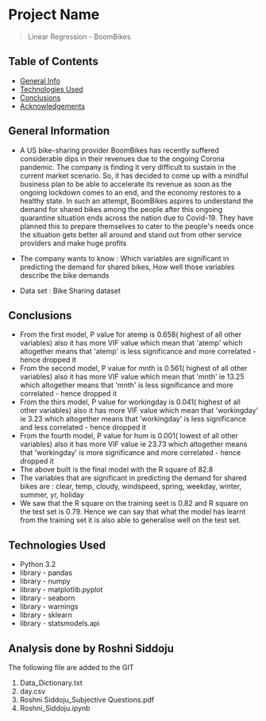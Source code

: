 # Project Name
>  Linear Regression - BoomBikes


## Table of Contents
* [General Info](#general-information)
* [Technologies Used](#technologies-used)
* [Conclusions](#conclusions)
* [Acknowledgements](#acknowledgements)



## General Information
- A US bike-sharing provider BoomBikes has recently suffered considerable dips in their revenues due to the ongoing Corona pandemic. The company is finding it very difficult to sustain in the current market scenario. So, it has decided to come up with a mindful business plan to be able to accelerate its revenue as soon as the ongoing lockdown comes to an end, and the economy restores to a healthy state. In such an attempt, BoomBikes aspires to understand the demand for shared bikes among the people after this ongoing quarantine situation ends across the nation due to Covid-19. They have planned this to prepare themselves to cater to the people's needs once the situation gets better all around and stand out from other service providers and make huge profits

- The company wants to know : Which variables are significant in predicting the demand for shared bikes, How well those variables describe the bike demands
- Data set : Bike Sharing dataset

## Conclusions
- From the first model, P value for atemp is 0.658( highest of all other variables) also it has more VIF value which mean that 'atemp' which altogether means that 'atemp' is less significance and more correlated - hence dropped it
- From the second model, P value for mnth is 0.561( highest of all other variables) also it has more VIF value which mean that 'mnth' ie 13.25 which altogether means that 'mnth' is less significance and more correlated - hence dropped it
- From the thirs model, P value for workingday is 0.041( highest of all other variables) also it has more VIF value which mean that 'workingday' ie 3.23 which altogether means that 'workingday' is less significance and less correlated - hence dropped it
- From the fourth model, P value for hum is 0.001( lowest of all other variables) also it has more VIF value ie 23.73 which altogether means that 'workingday' is more significance and more correlated - hence dropped it
- The above built is the final model with the R square of 82.8
- The variables that are significant in predicting the demand for shared bikes are : clear, temp, cloudy, windspeed, spring, weekday, winter, summer, yr, holiday
- We saw that the R square on the training seet is 0.82 and R square on the test set is 0.79. Hence we can say that what the model has learnt from the training set it is also able to generalise well on the test set.


## Technologies Used
- Python 3.2
- library - pandas
- library - numpy
- library - matplotlib.pyplot
- library - seaborn
- library - warnings
- library - sklearn
- library - statsmodels.api


## Analysis done by Roshni Siddoju
The following file are added to the GIT

1. Data_Dictionary.txt
2. day.csv
3. Roshni Siddoju_Subjective Questions.pdf
4. Roshni_Siddoju.ipynb